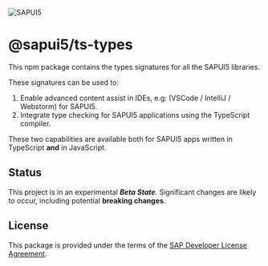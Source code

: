 ![SAPUI5](https://ui5.sap.com/resources/sap/ui/documentation/sdk/images/Logo_B_SAPUI5_H.png)

# @sapui5/ts-types

This npm package contains the types signatures for all the SAPUI5 libraries.

These signatures can be used to:

1. Enable advanced content assist in IDEs, e.g: (VSCode / IntelliJ / Webstorm) for SAPUI5.
1. Integrate type checking for SAPUI5 applications using the TypeScript compiler.

These two capabilities are available both for SAPUI5 apps written in TypeScript **and** in JavaScript.

## Status

This project is in an experimental **_Beta State_**. Significant changes are likely to occur,
including potential **breaking changes**.

## License
This package is provided under the terms of the [SAP Developer License Agreement](https://tools.hana.ondemand.com/developer-license-3.1.txt).
